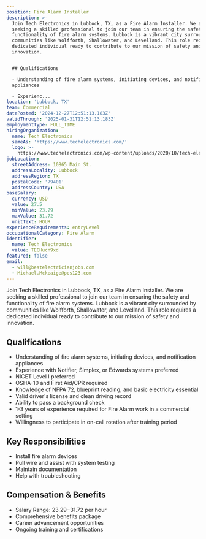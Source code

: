 ```yaml
---
position: Fire Alarm Installer
description: >-
  Join Tech Electronics in Lubbock, TX, as a Fire Alarm Installer. We are
  seeking a skilled professional to join our team in ensuring the safety and
  functionality of fire alarm systems. Lubbock is a vibrant city surrounded by
  communities like Wolfforth, Shallowater, and Levelland. This role requires a
  dedicated individual ready to contribute to our mission of safety and
  innovation.


  ## Qualifications

  - Understanding of fire alarm systems, initiating devices, and notification
  appliances

  - Experienc...
location: 'Lubbock, TX'
team: Commercial
datePosted: '2024-12-27T12:51:13.183Z'
validThrough: '2025-01-31T12:51:13.183Z'
employmentType: FULL_TIME
hiringOrganization:
  name: Tech Electronics
  sameAs: 'https://www.techelectronics.com/'
  logo: >-
    https://www.techelectronics.com/wp-content/uploads/2020/10/tech-electronics-logo.png
jobLocation:
  streetAddress: 10865 Main St.
  addressLocality: Lubbock
  addressRegion: TX
  postalCode: '79401'
  addressCountry: USA
baseSalary:
  currency: USD
  value: 27.5
  minValue: 23.29
  maxValue: 31.72
  unitText: HOUR
experienceRequirements: entryLevel
occupationalCategory: Fire Alarm
identifier:
  name: Tech Electronics
  value: TECHucn9xd
featured: false
email:
  - will@bestelectricianjobs.com
  - Michael.Mckeaige@pes123.com
---
```




Join Tech Electronics in Lubbock, TX, as a Fire Alarm Installer. We are seeking a skilled professional to join our team in ensuring the safety and functionality of fire alarm systems. Lubbock is a vibrant city surrounded by communities like Wolfforth, Shallowater, and Levelland. This role requires a dedicated individual ready to contribute to our mission of safety and innovation.

## Qualifications
- Understanding of fire alarm systems, initiating devices, and notification appliances
- Experience with Notifier, Simplex, or Edwards systems preferred
- NICET Level I preferred
- OSHA-10 and First Aid/CPR required
- Knowledge of NFPA 72, blueprint reading, and basic electricity essential
- Valid driver's license and clean driving record
- Ability to pass a background check
- 1-3 years of experience required for Fire Alarm work in a commercial setting
- Willingness to participate in on-call rotation after training period

## Key Responsibilities
- Install fire alarm devices
- Pull wire and assist with system testing
- Maintain documentation
- Help with troubleshooting

## Compensation & Benefits
- Salary Range: $23.29-$31.72 per hour
- Comprehensive benefits package
- Career advancement opportunities
- Ongoing training and certifications